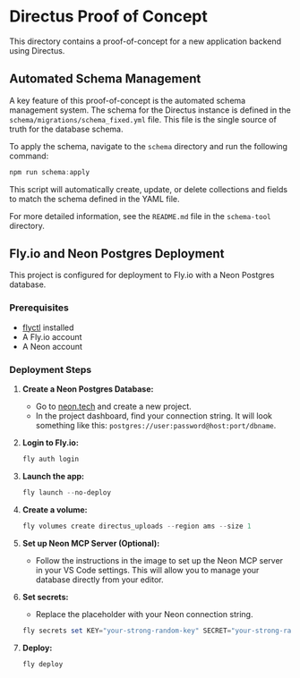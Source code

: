 # Directus Proof of Concept

This directory contains a proof-of-concept for a new application backend using Directus.

## Automated Schema Management

A key feature of this proof-of-concept is the automated schema management system. The schema for the Directus instance is defined in the `schema/migrations/schema_fixed.yml` file. This file is the single source of truth for the database schema.

To apply the schema, navigate to the `schema` directory and run the following command:

```powershell
npm run schema:apply
```

This script will automatically create, update, or delete collections and fields to match the schema defined in the YAML file.

For more detailed information, see the `README.md` file in the `schema-tool` directory.

## Fly.io and Neon Postgres Deployment

This project is configured for deployment to Fly.io with a Neon Postgres database.

### Prerequisites

*   [flyctl](https://fly.io/docs/hands-on/install-flyctl/) installed
*   A Fly.io account
*   A Neon account

### Deployment Steps

1.  **Create a Neon Postgres Database:**
    *   Go to [neon.tech](https://neon.tech/) and create a new project.
    *   In the project dashboard, find your connection string. It will look something like this: `postgres://user:password@host:port/dbname`.

2.  **Login to Fly.io:**
    ```powershell
    fly auth login
    ```

3.  **Launch the app:**
    ```powershell
    fly launch --no-deploy
    ```

4.  **Create a volume:**
    ```powershell
    fly volumes create directus_uploads --region ams --size 1
    ```

5.  **Set up Neon MCP Server (Optional):**
    *   Follow the instructions in the image to set up the Neon MCP server in your VS Code settings. This will allow you to manage your database directly from your editor.

6.  **Set secrets:**
    *   Replace the placeholder with your Neon connection string.
    ```powershell
    fly secrets set KEY="your-strong-random-key" SECRET="your-strong-random-secret" ADMIN_EMAIL="wmasman@gmail.com" ADMIN_PASSWORD="password" DB_CONNECTION_STRING="your-neon-connection-string"
    ```

7.  **Deploy:**
    ```powershell
    fly deploy
    ```

